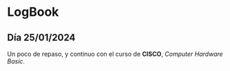 # LogBook 
## Día 25/01/2024

Un poco de repaso, y continuo con el curso de **CISCO**, *Computer Hardware Basic*.